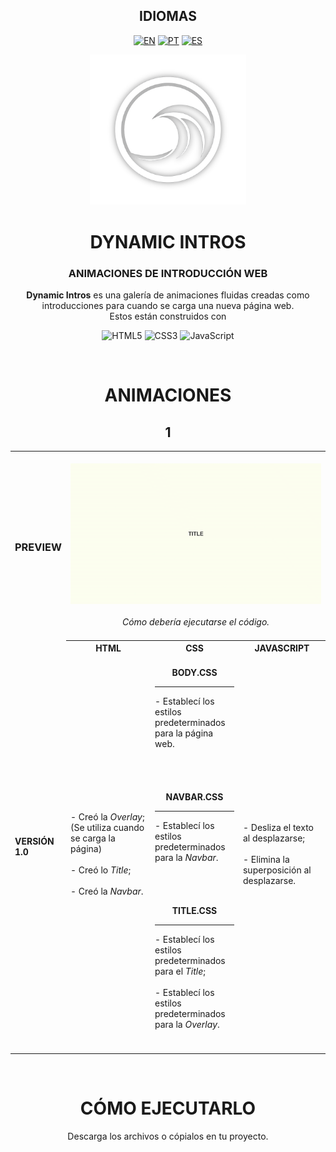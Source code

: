 <!-- LANGUAGES -->
<div align = "center">
  <h2>IDIOMAS</h2>
  
  [![EN](https://img.shields.io/badge/EN-white.svg)](https://github.com/HilFerr/DynamicIntros/blob/main/README.md) 
  [![PT](https://img.shields.io/badge/PT-white.svg)](https://github.com/HilFerr/DynamicIntros/blob/main/README-PT.md) 
  [![ES](https://img.shields.io/badge/ES-white.svg)](https://github.com/HilFerr/DynamicIntros/blob/main/README-ES.md)  
</div>

<!-- IMAGE -->
<div align = "center">
  <img src="img/logo.png" width="250px">
</div>

<!-- INTRO -->
<div align = "center">
  <h1>DYNAMIC INTROS</h1>
  <h3>ANIMACIONES DE INTRODUCCIÓN WEB</h3>

<strong>Dynamic Intros</strong> es una galería de animaciones fluidas creadas como introducciones para cuando se carga una nueva página web.  
  Estos están construidos con

  ![HTML5](https://img.shields.io/badge/html-white.svg?style=for-the-badge&logo=html5&logoColor=0d1117)
  ![CSS3](https://img.shields.io/badge/css-white.svg?style=for-the-badge&logo=css3&logoColor=0d1117)
  ![JavaScript](https://img.shields.io/badge/JavaScript-white?style=for-the-badge&logo=javascript&logoColor=0d1117)
</div>

<br>

<!-- LOGS -->
<div align = "center">
  <!-- VERSIONS -->
  <h1>ANIMACIONES</h1>

<table>
  <h2>1</h2>
  
  <tr>
    <td><div align = "left"><h3>PREVIEW</h3></div></td>
    <td colspan="4" style="text-align: center;"><br><div align = "center"><img src="img/demonstration1.gif"><br><br><i>Cómo debería ejecutarse el código.
    <I><br><br></div></td>
  </tr>
      
  <tr>
    <td rowspan="2"><strong>VERSIÓN 1.0</strong></td>
    <th style="text-align: center;"><strong>HTML</strong></th>
    <th style="text-align: center;"><strong>CSS</strong></th>
    <th style="text-align: center;"><strong>JAVASCRIPT</strong></th>
  </tr>
  
  <tr>
    <td width = "28.3%">
      <div style="vertical-align: top;">
        - Creó la <i>Overlay</i>; <br>
          (Se utiliza cuando se carga la página) <br><br>
        - Creó lo <i>Title</i>; <br><br>
        - Creó la <i>Navbar</i>.
      </div>
    </td>
    <td width = "28.3%">
      <br>
      <div align = "center"><strong>BODY.CSS</strong></div>
      <hr>
        - Establecí los estilos predeterminados para la página web. <br><br>
      <br><br>
      <br>
      <div align = "center"><strong>NAVBAR.CSS</strong></div>
      <hr>
        - Establecí los estilos predeterminados para la <i>Navbar</i>. <br><br>
      <br><br>
      <br>
      <div align = "center"><strong>TITLE.CSS</strong></div>
      <hr>
        - Establecí los estilos predeterminados para el <i>Title</i>; <br><br>
        - Establecí los estilos predeterminados para la <i>Overlay</i>.
      <br><br>
      <br>
    <td width = "28.3%">
      - Desliza el texto al desplazarse; <br><br>
      - Elimina la superposición al desplazarse.
    </td>
  </tr>
</table>
</div>

<br>
<div align = "center">
  <h1>CÓMO EJECUTARLO</h1>

  Descarga los archivos o cópialos en tu proyecto.
</div>
